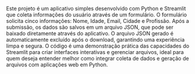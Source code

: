 Este projeto é um aplicativo simples desenvolvido com Python e Streamlit que coleta informações do usuário através de um formulário. O formulário solicita cinco informações: Nome, Idade, Email, Cidade e Profissão. Após a submissão, os dados são salvos em um arquivo JSON, que pode ser baixado diretamente através do aplicativo. O arquivo JSON gerado é automaticamente excluído após o download, garantindo uma experiência limpa e segura. O código é uma demonstração prática das capacidades do Streamlit para criar interfaces interativas e gerenciar arquivos, ideal para quem deseja entender melhor como integrar coleta de dados e geração de arquivos com aplicações web em Python.
